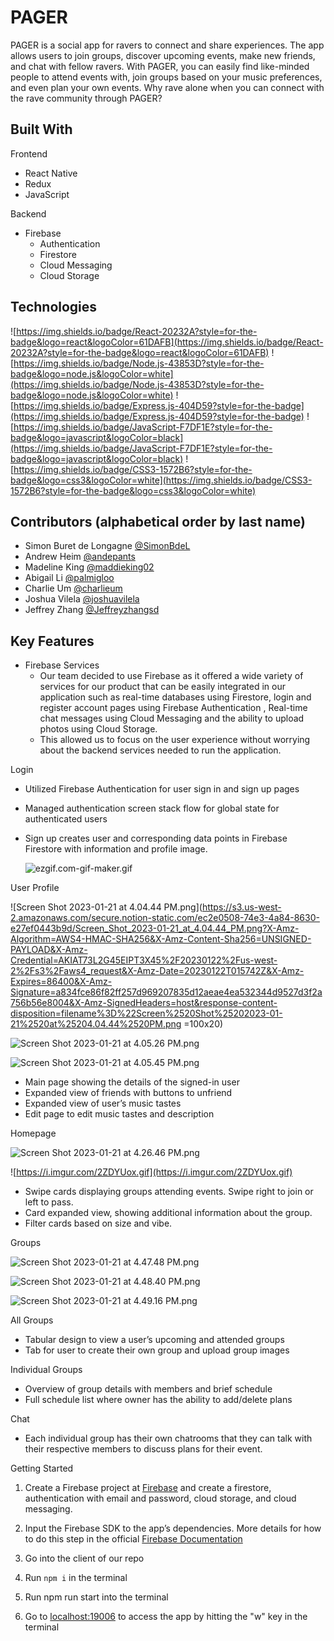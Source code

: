 # **PAGER**

PAGER is a social app for ravers to connect and share experiences. The app allows users to join groups, discover upcoming events, make new friends, and chat with fellow ravers. With PAGER, you can easily find like-minded people to attend events with, join groups based on your music preferences, and even plan your own events. Why rave alone when you can connect with the rave community through PAGER?


## Built With

Frontend 

- React Native
- Redux
- JavaScript

Backend 

- Firebase
    - Authentication
    - Firestore
    - Cloud Messaging
    - Cloud Storage

## Technologies

![https://img.shields.io/badge/React-20232A?style=for-the-badge&logo=react&logoColor=61DAFB](https://img.shields.io/badge/React-20232A?style=for-the-badge&logo=react&logoColor=61DAFB) ![https://img.shields.io/badge/Node.js-43853D?style=for-the-badge&logo=node.js&logoColor=white](https://img.shields.io/badge/Node.js-43853D?style=for-the-badge&logo=node.js&logoColor=white) ![https://img.shields.io/badge/Express.js-404D59?style=for-the-badge](https://img.shields.io/badge/Express.js-404D59?style=for-the-badge) ![https://img.shields.io/badge/JavaScript-F7DF1E?style=for-the-badge&logo=javascript&logoColor=black](https://img.shields.io/badge/JavaScript-F7DF1E?style=for-the-badge&logo=javascript&logoColor=black) ![https://img.shields.io/badge/CSS3-1572B6?style=for-the-badge&logo=css3&logoColor=white](https://img.shields.io/badge/CSS3-1572B6?style=for-the-badge&logo=css3&logoColor=white)

## Contributors (alphabetical order by last name)

- Simon Buret de Longagne [@SimonBdeL]([https://github.com/SimonBdeL](https://github.com/SimonBdeL))
- Andrew Heim [@andepants]([https://github.com/andepants](https://github.com/andepants))
- Madeline King [@maddieking02]([https://github.com/maddieking02](https://github.com/maddieking02))
- Abigail Li [@palmigloo]([https://github.com/palmigloo](https://github.com/palmigloo))
- Charlie Um [@charlieum]([https://github.com/charlieum](https://github.com/charlieum))
- Joshua Vilela [@joshuavilela]([https://github.com/joshuavilela1](https://github.com/joshuavilela1))
- Jeffrey Zhang [@Jeffreyzhangsd]([https://github.com/Jeffreyzhangsd](https://github.com/Jeffreyzhangsd))

## Key Features

- Firebase Services
    - Our team decided to use Firebase as it offered a wide variety of services for our product that can be easily integrated in our application such as real-time databases using Firestore, login and register account pages using Firebase Authentication , Real-time chat messages using Cloud Messaging and the ability to upload photos using Cloud Storage.
    - This allowed us to focus on the user experience without worrying about the backend services needed to run the application.

Login

- Utilized Firebase Authentication for user sign in and sign up pages
- Managed authentication screen stack flow for global state for authenticated users
- Sign up creates user and corresponding data points in Firebase Firestore with information and profile image.
    
    ![ezgif.com-gif-maker.gif](https://s3.us-west-2.amazonaws.com/secure.notion-static.com/192b630f-c963-42c4-a5bf-274fe593c36d/ezgif.com-gif-maker.gif?X-Amz-Algorithm=AWS4-HMAC-SHA256&X-Amz-Content-Sha256=UNSIGNED-PAYLOAD&X-Amz-Credential=AKIAT73L2G45EIPT3X45%2F20230122%2Fus-west-2%2Fs3%2Faws4_request&X-Amz-Date=20230122T015656Z&X-Amz-Expires=86400&X-Amz-Signature=30eb385de147b78a793c9af92170d6c1e7e73a5f2f3c771d9e3278c946e0bec0&X-Amz-SignedHeaders=host&response-content-disposition=filename%3D%22ezgif.com-gif-maker.gif%22&x-id=GetObject)
    

User Profile

![Screen Shot 2023-01-21 at 4.04.44 PM.png](https://s3.us-west-2.amazonaws.com/secure.notion-static.com/ec2e0508-74e3-4a84-8630-e27ef0443b9d/Screen_Shot_2023-01-21_at_4.04.44_PM.png?X-Amz-Algorithm=AWS4-HMAC-SHA256&X-Amz-Content-Sha256=UNSIGNED-PAYLOAD&X-Amz-Credential=AKIAT73L2G45EIPT3X45%2F20230122%2Fus-west-2%2Fs3%2Faws4_request&X-Amz-Date=20230122T015742Z&X-Amz-Expires=86400&X-Amz-Signature=a834fce86f82ff257d969207835d12aeae4ea532344d9527d3f2a756b56e8004&X-Amz-SignedHeaders=host&response-content-disposition=filename%3D%22Screen%2520Shot%25202023-01-21%2520at%25204.04.44%2520PM.png =100x20)

![Screen Shot 2023-01-21 at 4.05.26 PM.png](https://s3.us-west-2.amazonaws.com/secure.notion-static.com/e0fdace9-8e38-4b90-b417-f75dcdd2bfab/Screen_Shot_2023-01-21_at_4.05.26_PM.png?X-Amz-Algorithm=AWS4-HMAC-SHA256&X-Amz-Content-Sha256=UNSIGNED-PAYLOAD&X-Amz-Credential=AKIAT73L2G45EIPT3X45%2F20230122%2Fus-west-2%2Fs3%2Faws4_request&X-Amz-Date=20230122T015821Z&X-Amz-Expires=86400&X-Amz-Signature=bd5f91b32a5a808af036235364e29c44c07053091cea5a083dac1fc47430e5f6&X-Amz-SignedHeaders=host&response-content-disposition=filename%3D%22Screen%2520Shot%25202023-01-21%2520at%25204.05.26%2520PM.png%22&x-id=GetObject)

![Screen Shot 2023-01-21 at 4.05.45 PM.png](https://s3.us-west-2.amazonaws.com/secure.notion-static.com/e4ed1afd-c181-456a-b3cb-418d70d8a805/Screen_Shot_2023-01-21_at_4.05.45_PM.png?X-Amz-Algorithm=AWS4-HMAC-SHA256&X-Amz-Content-Sha256=UNSIGNED-PAYLOAD&X-Amz-Credential=AKIAT73L2G45EIPT3X45%2F20230122%2Fus-west-2%2Fs3%2Faws4_request&X-Amz-Date=20230122T015830Z&X-Amz-Expires=86400&X-Amz-Signature=7be2a52d3edb0e8efe6f498c8d7fb197cda1fcfbb2d4df26641f3fdc4c842cfe&X-Amz-SignedHeaders=host&response-content-disposition=filename%3D%22Screen%2520Shot%25202023-01-21%2520at%25204.05.45%2520PM.png%22&x-id=GetObject)

- Main page showing the details of the signed-in user
- Expanded view of friends with buttons to unfriend
- Expanded view of user’s music tastes
- Edit page to edit music tastes and description

Homepage

![Screen Shot 2023-01-21 at 4.26.46 PM.png](https://s3.us-west-2.amazonaws.com/secure.notion-static.com/c4c63c0f-081a-4d3e-ab1f-19fbffbdf70d/Screen_Shot_2023-01-21_at_4.26.46_PM.png?X-Amz-Algorithm=AWS4-HMAC-SHA256&X-Amz-Content-Sha256=UNSIGNED-PAYLOAD&X-Amz-Credential=AKIAT73L2G45EIPT3X45%2F20230122%2Fus-west-2%2Fs3%2Faws4_request&X-Amz-Date=20230122T015842Z&X-Amz-Expires=86400&X-Amz-Signature=2ce82dc8774f517fbeb4efff78e807ba3162382f4b5f395487a777da868392db&X-Amz-SignedHeaders=host&response-content-disposition=filename%3D%22Screen%2520Shot%25202023-01-21%2520at%25204.26.46%2520PM.png%22&x-id=GetObject)

![https://i.imgur.com/2ZDYUox.gif](https://i.imgur.com/2ZDYUox.gif)

- Swipe cards displaying groups attending events. Swipe right to join or left to pass.
- Card expanded view, showing additional information about the group.
- Filter cards based on size and vibe.

Groups

![Screen Shot 2023-01-21 at 4.47.48 PM.png](https://s3.us-west-2.amazonaws.com/secure.notion-static.com/7da4fb51-2820-4ddc-97ed-a23fd914e82e/Screen_Shot_2023-01-21_at_4.47.48_PM.png?X-Amz-Algorithm=AWS4-HMAC-SHA256&X-Amz-Content-Sha256=UNSIGNED-PAYLOAD&X-Amz-Credential=AKIAT73L2G45EIPT3X45%2F20230122%2Fus-west-2%2Fs3%2Faws4_request&X-Amz-Date=20230122T015909Z&X-Amz-Expires=86400&X-Amz-Signature=4f03fb3d37b62f05e145ba9ac7344f784dcabc2fca738d4b874915893cc4f377&X-Amz-SignedHeaders=host&response-content-disposition=filename%3D%22Screen%2520Shot%25202023-01-21%2520at%25204.47.48%2520PM.png%22&x-id=GetObject)

![Screen Shot 2023-01-21 at 4.48.40 PM.png](https://s3.us-west-2.amazonaws.com/secure.notion-static.com/be3edd12-db3b-460a-be44-b8d6b30a13f9/Screen_Shot_2023-01-21_at_4.48.40_PM.png?X-Amz-Algorithm=AWS4-HMAC-SHA256&X-Amz-Content-Sha256=UNSIGNED-PAYLOAD&X-Amz-Credential=AKIAT73L2G45EIPT3X45%2F20230122%2Fus-west-2%2Fs3%2Faws4_request&X-Amz-Date=20230122T015911Z&X-Amz-Expires=86400&X-Amz-Signature=2d5005d416cd00528d6c3a6b6dbb668c0a4121717374d74da30b1c66761004ee&X-Amz-SignedHeaders=host&response-content-disposition=filename%3D%22Screen%2520Shot%25202023-01-21%2520at%25204.48.40%2520PM.png%22&x-id=GetObject)

![Screen Shot 2023-01-21 at 4.49.16 PM.png](https://s3.us-west-2.amazonaws.com/secure.notion-static.com/9766f863-6acd-4293-a8e1-0c8358307b2f/Screen_Shot_2023-01-21_at_4.49.16_PM.png?X-Amz-Algorithm=AWS4-HMAC-SHA256&X-Amz-Content-Sha256=UNSIGNED-PAYLOAD&X-Amz-Credential=AKIAT73L2G45EIPT3X45%2F20230122%2Fus-west-2%2Fs3%2Faws4_request&X-Amz-Date=20230122T015913Z&X-Amz-Expires=86400&X-Amz-Signature=d0ddb4cb616dcfd70eaffa9ec06b16dcc39dd4822d49eee332c9d3be5ef22aec&X-Amz-SignedHeaders=host&response-content-disposition=filename%3D%22Screen%2520Shot%25202023-01-21%2520at%25204.49.16%2520PM.png%22&x-id=GetObject)

All Groups

- Tabular design to view a user’s upcoming and attended groups
- Tab for user to create their own group and upload group images

Individual Groups

- Overview of group details with members and brief schedule
- Full schedule list where owner has the ability to add/delete plans

Chat

- Each individual group has their own chatrooms that they can talk with their respective members to discuss plans for their event.

Getting Started 

1. Create a Firebase project at [Firebase](https://firebase.google.com/) and create a firestore, authentication with email and password, cloud storage, and cloud messaging.
2. Input the Firebase SDK to the app’s dependencies. More details for how to do this step in the official [Firebase Documentation](https://firebase.google.com/docs/web/setup)
3. Go into the client of our repo
4. Run ```npm i``` in the terminal  

1. Run npm run start into the terminal
2. Go to [localhost:19006](http://localhost:19006) to access the app by hitting the "w" key in the terminal
